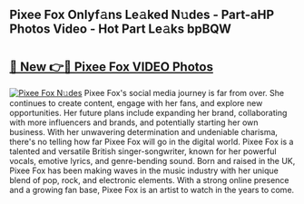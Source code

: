 ## Pixee Fox Onlyf𝚊ns Le𝚊ked N𝚞des - Part-aHP Photos Video - Hot Part Le𝚊ks bpBQW

# <h2><a href="http://ab71001.deff.icu/?id=Pixee+Fox">🔗 New 👉🔴 Pixee Fox VIDEO Photos</a></h2>

[![Pixee Fox N𝚞des](https://i.imgur.com/rIISA9y.gif)](http://ab71001.deff.icu/?id=Pixee+Fox)
Pixee Fox's social media journey is far from over. She continues to create content, engage with her fans, and explore new opportunities. Her future plans include expanding her brand, collaborating with more influencers and brands, and potentially starting her own business. With her unwavering determination and undeniable charisma, there's no telling how far Pixee Fox will go in the digital world. Pixee Fox is a talented and versatile British singer-songwriter, known for her powerful vocals, emotive lyrics, and genre-bending sound. Born and raised in the UK, Pixee Fox has been making waves in the music industry with her unique blend of pop, rock, and electronic elements. With a strong online presence and a growing fan base, Pixee Fox is an artist to watch in the years to come.
